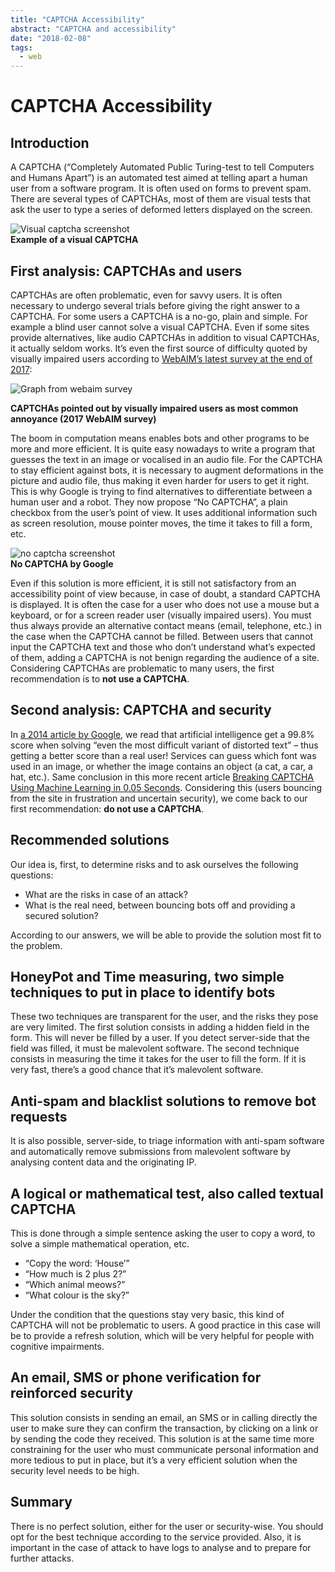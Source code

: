 ```yaml
---
title: "CAPTCHA Accessibility"
abstract: "CAPTCHA and accessibility"
date: "2018-02-08"
tags:
  - web
---
```


# CAPTCHA Accessibility

## Introduction

A CAPTCHA (“Completely Automated Public Turing-test to tell Computers and Humans Apart”) is an automated test aimed at telling apart a human user from a software program. It is often used on forms to prevent spam.
There are several types of CAPTCHAs, most of them are visual tests that ask the user to type a series of deformed letters displayed on the screen.

![Visual captcha screenshot](../../web/images/captchas/captcha.png)  
**Example of a visual CAPTCHA**

## First analysis: CAPTCHAs and users
CAPTCHAs are often problematic, even for savvy users. It is often necessary to undergo several trials before giving the right answer to a CAPTCHA. For some users a CAPTCHA is a no-go, plain and simple. For example a blind user cannot solve a visual CAPTCHA. Even if some sites provide alternatives, like audio CAPTCHAs in addition to visual CAPTCHAs, it actually seldom works. It’s even the first source of difficulty quoted by visually impaired users according to [WebAIM’s latest survey at the end of 2017](https://webaim.org/projects/screenreadersurvey7):

![Graph from webaim survey](../../web/images/captchas/webaim.png)  

**CAPTCHAs pointed out by visually impaired users as most common annoyance (2017 WebAIM survey)**

The boom in computation means enables bots and other programs to be more and more efficient. It is quite easy nowadays to write a program that guesses the text in an image or vocalised in an audio file.
For the CAPTCHA to stay efficient against bots, it is necessary to augment deformations in the picture and audio file, thus making it even harder for users to get it right.
This is why Google is trying to find alternatives to differentiate between a human user and a robot. They now propose “No CAPTCHA”, a plain checkbox from the user’s point of view. It uses additional information such as screen resolution, mouse pointer moves, the time it takes to fill a form, etc.

![no captcha screenshot](../../web/images/captchas/nocaptcha.png)  
**No CAPTCHA by Google**

Even if this solution is more efficient, it is still not satisfactory from an accessibility point of view because, in case of doubt, a standard CAPTCHA is displayed. It is often the case for a user who does not use a mouse but a keyboard, or for a screen reader user (visually impaired users). You must thus always provide an alternative contact means (email, telephone, etc.) in the case when the CAPTCHA cannot be filled.
Between users that cannot input the CAPTCHA text and those who don’t understand what’s expected of them, adding a CAPTCHA is not benign regarding the audience of a site. Considering CAPTCHAs are problematic to many users, the first recommendation is to **not use a CAPTCHA**.

## Second analysis: CAPTCHA and security

In [a 2014 article by Google](https://security.googleblog.com/2014/12/are-you-robot-introducing-no-captcha.html), we read that artificial intelligence get a 99.8% score when solving “even the most difficult variant of distorted text” – thus getting a better score than a real user! Services can guess which font was used in an image, or whether the image contains an object (a cat, a car, a hat, etc.). Same conclusion in this more recent article <a href="https://medium.com/mlmemoirs/breaking-captcha-using-machine-learning-in-0-05-seconds-9feefb997694">Breaking CAPTCHA Using Machine Learning in 0.05 Seconds</a>.
Considering this (users bouncing from the site in frustration and uncertain security), we come back to our first recommendation: **do not use a CAPTCHA**.

## Recommended solutions

Our idea is, first, to determine risks and to ask ourselves the following questions:
- What are the risks in case of an attack?
- What is the real need, between bouncing bots off and providing a secured solution?

According to our answers, we will be able to provide the solution most fit to the problem.

## HoneyPot and Time measuring, two simple techniques to put in place to identify bots

These two techniques are transparent for the user, and the risks they pose are very limited.
The first solution consists in adding a hidden field in the form. This will never be filled by a user. If you detect server-side that the field was filled, it must be malevolent software.
The second technique consists in measuring the time it takes for the user to fill the form. If it is very fast, there’s a good chance that it’s malevolent software.

## Anti-spam and blacklist solutions to remove bot requests

It is also possible, server-side, to triage information with anti-spam software and automatically remove submissions from malevolent software by analysing content data and the originating IP.

## A logical or mathematical test, also called textual CAPTCHA

This is done through a simple sentence asking the user to copy a word, to solve a simple mathematical operation, etc.

- “Copy the word: ‘House’”
- “How much is 2 plus 2?”
- “Which animal meows?”
- “What colour is the sky?”

Under the condition that the questions stay very basic, this kind of CAPTCHA will not be problematic to users.
A good practice in this case will be to provide a refresh solution, which will be very helpful for people with cognitive impairments.

## An email, SMS or phone verification for reinforced security

This solution consists in sending an email, an SMS or in calling directly the user to make sure they can confirm the transaction, by clicking on a link or by sending the code they received.
This solution is at the same time more constraining for the user who must communicate personal information and more tedious to put in place, but it’s a very efficient solution when the security level needs to be high.

## Summary

There is no perfect solution, either for the user or security-wise. You should opt for the best technique according to the service provided. Also, it is important in the case of attack to have logs to analyse and to prepare for further attacks.

